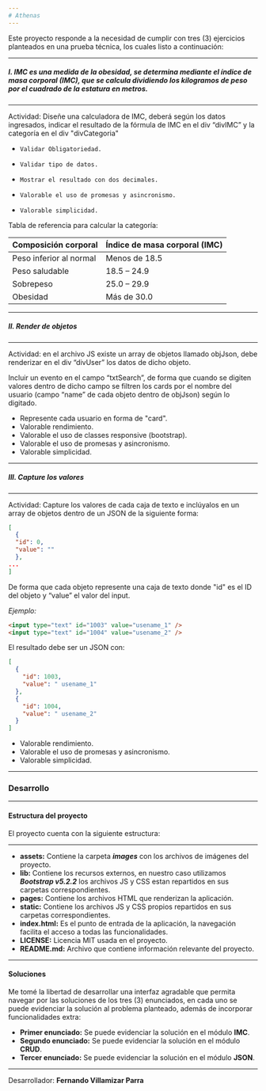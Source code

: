```yaml
---
# Athenas
---
```


Este proyecto responde a la necesidad de cumplir con tres (3) ejercicios planteados en una prueba técnica, los cuales listo a continuación:

---

##### I. IMC es una medida de la obesidad, se determina mediante el índice de masa corporal (IMC), que se calcula dividiendo los kilogramos de peso por el cuadrado de la estatura en metros.

---

Actividad: Diseñe una calculadora de IMC, deberá según los datos ingresados, indicar el resultado de la fórmula de IMC en el div “divIMC” y la categoría en el div "divCategoria"

-     Validar Obligatoriedad.
-     Validar tipo de datos.
-     Mostrar el resultado con dos decimales.
-     Valorable el uso de promesas y asincronismo.
-     Valorable simplicidad.

Tabla de referencia para calcular la categoría:

| Composición corporal    | Índice de masa corporal (IMC) |
| ----------------------- | ----------------------------- |
| Peso inferior al normal | Menos de 18.5                 |
| Peso saludable          | 18.5 – 24.9                   |
| Sobrepeso               | 25.0 – 29.9                   |
| Obesidad                | Más de 30.0                   |

---

##### II. Render de objetos

---

Actividad: en el archivo JS existe un array de objetos llamado objJson, debe renderizar en el div “divUser” los datos de dicho objeto.

Incluir un evento en el campo “txtSearch”, de forma que cuando se digiten valores dentro de dicho campo se filtren los cards por el nombre del usuario (campo “name” de cada objeto dentro de objJson) según lo digitado.

- Represente cada usuario en forma de "card".
- Valorable rendimiento.
- Valorable el uso de classes responsive (bootstrap).
- Valorable el uso de promesas y asincronismo.
- Valorable simplicidad.

---

##### III. Capture los valores

---

Actividad: Capture los valores de cada caja de texto e inclúyalos en un array de objetos dentro de un JSON de la siguiente forma:

```json
[
  {
  "id": 0,
  "value": ""
  },
...
]
```

De forma que cada objeto represente una caja de texto donde "id" es el ID del objeto y “value” el valor del input.

_Ejemplo:_

```html
<input type="text" id="1003" value="usename_1" />
<input type="text" id="1004" value="usename_2" />
```

El resultado debe ser un JSON con:

```json
[
  {
    "id": 1003,
    "value": " usename_1"
  },
  {
    "id": 1004,
    "value": " usename_2"
  }
]
```

- Valorable rendimiento.
- Valorable el uso de promesas y asincronismo.
- Valorable simplicidad.

---

### Desarrollo

---

#### Estructura del proyecto

El proyecto cuenta con la siguiente estructura:

---

- **assets:** Contiene la carpeta **_images_** con los archivos de imágenes del proyecto.
- **lib:** Contiene los recursos externos, en nuestro caso utilizamos **_Bootstrap v5.2.2_** los archivos JS y CSS estan repartidos en sus carpetas correspondientes.
- **pages:** Contiene los archivos HTML que renderizan la aplicación.
- **static:** Contiene los archivos JS y CSS propios repartidos en sus carpetas correspondientes.
- **index.html:** Es el punto de entrada de la aplicación, la navegación facilita el acceso a todas las funcionalidades.
- **LICENSE:** Licencia MIT usada en el proyecto.
- **README.md:** Archivo que contiene información relevante del proyecto.

---

#### Soluciones

Me tomé la libertad de desarrollar una interfaz agradable que permita navegar por las soluciones de los tres (3) enunciados, en cada uno se puede evidenciar la solución al problema planteado, además de incorporar funcionalidades extra:

- **Primer enunciado:** Se puede evidenciar la solución en el módulo **IMC**.
- **Segundo enunciado:** Se puede evidenciar la solución en el módulo **CRUD**.
- **Tercer enunciado:** Se puede evidenciar la solución en el módulo **JSON**.

---

Desarrollador:
**Fernando Villamizar Parra**
